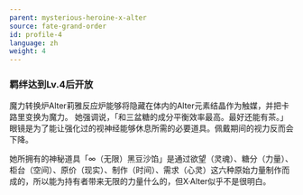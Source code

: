 ```yaml
---
parent: mysterious-heroine-x-alter
source: fate-grand-order
id: profile-4
language: zh
weight: 4
---
```


### 羁绊达到Lv.4后开放

魔力转换炉Alter莉雅反应炉能够将隐藏在体内的Alter元素结晶作为触媒，并把卡路里变换为魔力。
她强调说，「和三盆糖的成分平衡效率最高。最好还能有茶。」眼镜是为了能让强化过的视神经能够休息所需的必要道具。佩戴期间的视力反而会下降。

她所拥有的神秘道具「∞（无限）黑豆沙馅」是通过欲望（灵魂）、糖分（力量）、柜台（空间）、原价（现实）、制作（时间）、需求（心灵）这六种原始力量制作而成的，所以能为持有者带来无限的力量什么的，但X·Alter似乎不是很明白。
